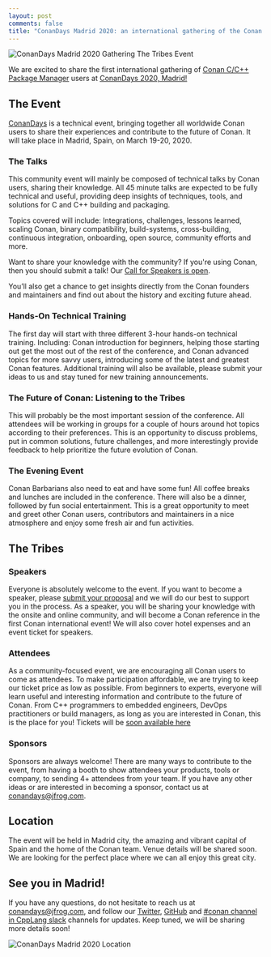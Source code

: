 ```yaml
---
layout: post
comments: false
title: "ConanDays Madrid 2020: an international gathering of the Conan C and C++ package manager community"
---
```


<p class="centered">
    <img  src="{{ site.url }}/assets/post_images/2019-11-04/ConanDays-Madrid-2020.png" align="center" alt="ConanDays Madrid 2020 Gathering The Tribes Event"/>
</p>

We are excited to share the first international gathering of [Conan C/C++ Package Manager](https://conan.io/) users at [ConanDays 2020, Madrid!](https://conandays.conan.io/)

## The Event

[ConanDays](https://conandays.conan.io/) is a technical event, bringing together all worldwide Conan users to share their experiences and contribute to the future of Conan. It will take place in Madrid, Spain, on March 19-20, 2020.

### The Talks
This community event will mainly be composed of technical talks by Conan users, sharing their knowledge. All 45 minute talks are expected to be fully technical and useful, providing deep insights of techniques, tools, and solutions for C and C++ building and packaging.

Topics covered will include: Integrations, challenges, lessons learned, scaling Conan, binary compatibility, build-systems, cross-building, continuous integration, onboarding, open source, community efforts and more.

Want to share your knowledge with the community? If you're using Conan, then you should submit a talk! Our [Call for Speakers is open](https://sessionize.com/conandays-2020/).

You’ll also get a chance to get insights directly from the Conan founders and maintainers and find out about the history and exciting future ahead.

### Hands-On Technical Training
The first day will start with three different 3-hour hands-on technical training. Including: Conan introduction for beginners, helping those starting out get the most out of the rest of the conference, and Conan advanced topics for more savvy users, introducing some of the latest and greatest Conan features. Additional training will also be available, please submit your ideas to us and stay tuned for new training announcements.

### The Future of Conan: Listening to the Tribes
This will probably be the most important session of the conference. All attendees will be working in groups for a couple of hours around hot topics according to their preferences. This is an opportunity to discuss problems, put in common solutions, future challenges, and more interestingly provide feedback to help prioritize the future evolution of Conan.

### The Evening Event
Conan Barbarians also need to eat and have some fun! All coffee breaks and lunches are included in the conference. There will also be a dinner, followed by fun social entertainment. This is a great opportunity to meet and greet other Conan users, contributors and maintainers in a nice atmosphere and enjoy some fresh air and fun activities.

## The Tribes

### Speakers
Everyone is absolutely welcome to the event. If you want to become a speaker, please [submit your proposal](https://sessionize.com/conandays-2020/) and we will do our best to support you in the process. As a speaker, you will be sharing your knowledge with the onsite and online community, and will become a Conan reference in the first Conan international event! We will also cover hotel expenses and an event ticket for speakers. 

### Attendees
As a community-focused event, we are encouraging all Conan users to come as attendees. To make participation affordable, we are trying to keep our ticket price as low as possible. From beginners to experts, everyone will learn useful and interesting information and contribute to the future of Conan. From C++ programmers to embedded engineers, DevOps practitioners or build managers, as long as you are interested in Conan, this is the place for you! Tickets will be [soon available here](https://www.eventbrite.com/e/conandays-2020-gathering-the-tribes-tickets-75869891889)

### Sponsors
Sponsors are always welcome! There are many ways to contribute to the event, from having a booth to show attendees your products, tools or company, to sending 4+ attendees from your team. If you have any other ideas or are interested in becoming a sponsor, contact us at conandays@jfrog.com.

## Location
The event will be held in Madrid city, the amazing and vibrant capital of Spain and the home of the Conan team. Venue details will be shared soon. We are looking for the perfect place where we can all enjoy this great city.


## See you in Madrid!
If you have any questions, do not hesitate to reach us at conandays@jfrog.com, and follow our [Twitter](https://twitter.com/conan_io), [GitHub](https://github.com/conan-io/conan) and [#conan channel in CppLang slack](https://cpplang.slack.com) channels for updates. Keep tuned, we will be sharing more details soon!


<p class="centered">
    <img  src="{{ site.url }}/assets/post_images/2019-11-04/ConanDays-Madrid-skyline.png" align="center" alt="ConanDays Madrid 2020 Location"/>
</p>
